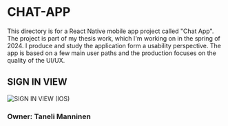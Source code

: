 # CHAT-APP

This directory is for a React Native mobile app project called "Chat App". The project is part of my thesis work, which I'm working on in the spring of 2024. 
I produce and study the application form a usability perspective. The app is based on a few main user paths and the production focuses on the quality of the UI/UX.

## SIGN IN VIEW
![SIGN IN VIEW (IOS)](./screenshots/IOS_SIGN_IN.png)

### Owner: Taneli Manninen
